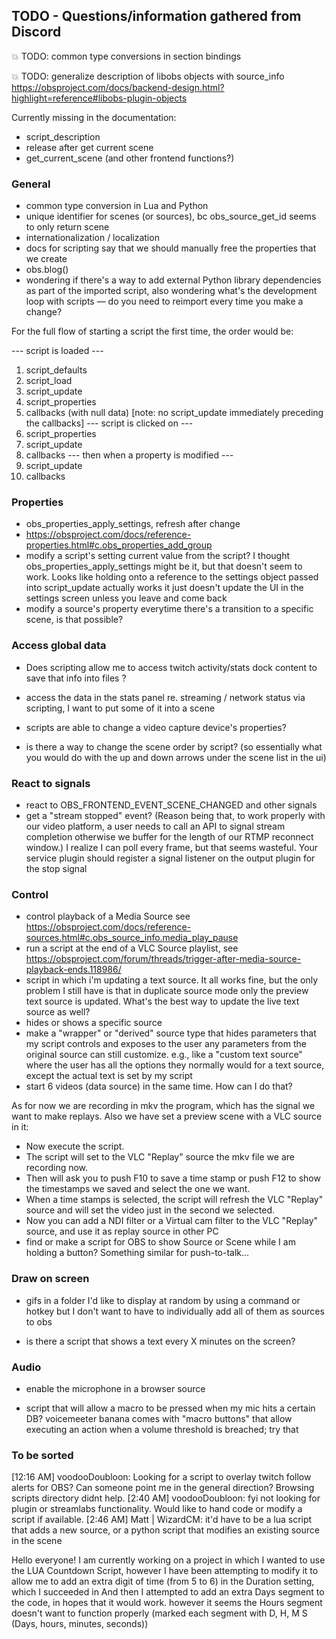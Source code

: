 ## TODO - Questions/information gathered from Discord


:boom: TODO: common type conversions in section bindings

:boom: TODO: generalize description of libobs objects with source_info https://obsproject.com/docs/backend-design.html?highlight=reference#libobs-plugin-objects


Currently missing in the documentation:

- script_description
- release after get current scene
- get_current_scene (and other frontend functions?)


### General

- common type conversion in Lua and Python
- unique identifier for scenes (or sources), bc obs_source_get_id seems to only return scene
- internationalization / localization
- docs for scripting say that we should manually free the properties that we create
- obs.blog()
- wondering if there's a way to add external Python library dependencies as part of the imported script, also wondering what's the development loop with scripts — do you need to reimport every time you make a change?

For the full flow of starting a script the first time, the order would be:

--- script is loaded ---
1. script_defaults
2. script_load
3. script_update
4. script_properties
5. callbacks (with null data) [note: no script_update immediately preceding the callbacks]
--- script is clicked on ---
6. script_properties
7. script_update
8. callbacks
--- then when a property is modified ---
1. script_update
2. callbacks


### Properties

- obs_properties_apply_settings, refresh after change
- https://obsproject.com/docs/reference-properties.html#c.obs_properties_add_group 
- modify a script's setting current value from the script? I thought obs_properties_apply_settings might be it, but that doesn't seem to work. Looks like holding onto a reference to the settings object passed into script_update actually works it just doesn't update the UI in the settings screen unless you leave and come back 
- modify a source's property everytime there's a transition to a specific scene, is that possible?

### Access global data

- Does scripting allow me to access twitch activity/stats dock content to save that info into files ?

- access the data in the stats panel re. streaming / network status via scripting, I want to put some of it into a scene

- scripts are able to change a video capture device's properties?

- is there a way to change the scene order by script? (so essentially what you would do with the up and down arrows under the scene list in the ui)

### React to signals

- react to OBS_FRONTEND_EVENT_SCENE_CHANGED and other signals
- get a "stream stopped" event? (Reason being that, to work properly with our video platform, a user needs to call an API to signal stream completion otherwise we buffer for the length of our RTMP reconnect window.) I realize I can poll every frame, but that seems wasteful. Your service plugin should register a signal listener on the output plugin for the stop signal

### Control

- control playback of a Media Source see https://obsproject.com/docs/reference-sources.html#c.obs_source_info.media_play_pause
- run a script at the end of a VLC Source playlist, see https://obsproject.com/forum/threads/trigger-after-media-source-playback-ends.118986/ 
- script in which i'm updating a text source. It all works fine, but the only problem I still have is that in duplicate source mode only the preview text source is updated. What's the best way to update the live text source as well?
- hides or shows a specific source
- make a "wrapper" or "derived" source type that hides parameters that my script controls and exposes to the user any parameters from the original source can still customize. e.g., like a "custom text source" where the user has all the options they normally would for a text source, except the actual text is set by my script
- start 6 videos  (data source) in the same time. How can I do that?

As for now we are recording in mkv the program, which has the signal we want to make replays. Also we have set a preview scene with a VLC source in it:

- Now execute the script.
- The script will set to the VLC "Replay" source the mkv file we are recording now.
- Then will ask you to push F10 to save a time stamp or push F12 to show the timestamps we saved and select the one we want.
- When a time stamps is selected, the script will refresh  the VLC "Replay" source and will set the video just in the second we selected.
- Now you can add a NDI filter or a Virtual cam filter to the VLC "Replay" source, and use it as replay source in other PC
- find or make a script for OBS to show Source or Scene while I am holding a button? Something similar for push-to-talk...
 
### Draw on screen

- gifs in a folder I'd like to display at random by using a command or hotkey but I don't want to have to individually add all of them as sources to obs

- is there a script that shows a text every X minutes on the screen?

### Audio

- enable the microphone in a browser source

- script that will allow a macro to be pressed when my mic hits a certain DB? voicemeeter banana comes with "macro buttons" that allow executing an action when a volume threshold is breached; try that



### To be sorted

[12:16 AM] voodooDoubloon: Looking for a script to overlay twitch follow alerts for OBS? Can someone point me in the general direction? Browsing scripts directory didnt help.
[2:40 AM] voodooDoubloon: fyi not looking for plugin or streamlabs functionality.  Would like to hand code or modify a script if available.
[2:46 AM] Matt | WizardCM: it'd have to be a lua script that adds a new source, or a python script that modifies an existing source in the scene



Hello everyone! I am currently working on a project in which I wanted to use the LUA Countdown Script, however I have been attempting to modify it to allow me to add an extra digit of time (from 5 to 6) in the Duration setting, which I succeeded in
And then I attempted to add an extra Days segment to the code, in hopes that it would work. however it seems the Hours segment doesn't want to function properly (marked each segment with D, H, M S (Days, hours, minutes, seconds))

